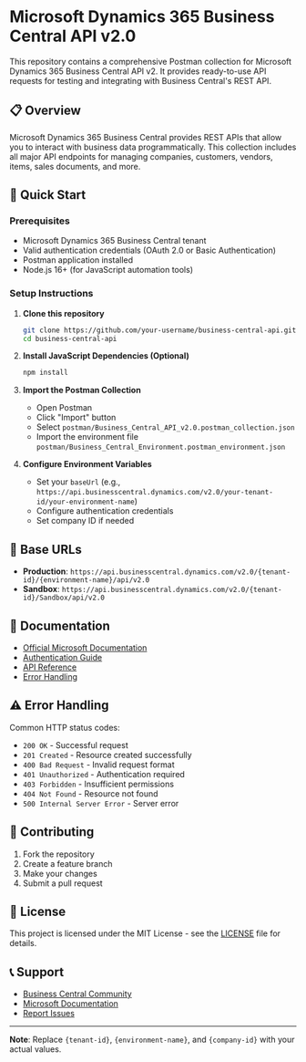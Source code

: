 # Microsoft Dynamics 365 Business Central API v2.0

This repository contains a comprehensive Postman collection for Microsoft Dynamics 365 Business Central API v2. It provides ready-to-use API requests for testing and integrating with Business Central's REST API.

## 📋 Overview

Microsoft Dynamics 365 Business Central provides REST APIs that allow you to interact with business data programmatically. This collection includes all major API endpoints for managing companies, customers, vendors, items, sales documents, and more.

## 🚀 Quick Start

### Prerequisites

- Microsoft Dynamics 365 Business Central tenant
- Valid authentication credentials (OAuth 2.0 or Basic Authentication)
- Postman application installed
- Node.js 16+ (for JavaScript automation tools)

### Setup Instructions

1. **Clone this repository**
   ```bash
   git clone https://github.com/your-username/business-central-api.git
   cd business-central-api
   ```

2. **Install JavaScript Dependencies (Optional)**
   ```bash
   npm install
   ```

3. **Import the Postman Collection**
   - Open Postman
   - Click "Import" button
   - Select `postman/Business_Central_API_v2.0.postman_collection.json`
   - Import the environment file `postman/Business_Central_Environment.postman_environment.json`

4. **Configure Environment Variables**
   - Set your `baseUrl` (e.g., `https://api.businesscentral.dynamics.com/v2.0/your-tenant-id/your-environment-name`)
   - Configure authentication credentials
   - Set company ID if needed

## 🔗 Base URLs

- **Production**: `https://api.businesscentral.dynamics.com/v2.0/{tenant-id}/{environment-name}/api/v2.0`
- **Sandbox**: `https://api.businesscentral.dynamics.com/v2.0/{tenant-id}/Sandbox/api/v2.0`

## 📖 Documentation

- [Official Microsoft Documentation](https://learn.microsoft.com/en-us/dynamics365/business-central/dev-itpro/api-reference/v2.0/)
- [Authentication Guide](docs/authentication.md)
- [API Reference](docs/api-reference.md)
- [Error Handling](docs/error-handling.md)

## ⚠️ Error Handling

Common HTTP status codes:
- `200 OK` - Successful request
- `201 Created` - Resource created successfully
- `400 Bad Request` - Invalid request format
- `401 Unauthorized` - Authentication required
- `403 Forbidden` - Insufficient permissions
- `404 Not Found` - Resource not found
- `500 Internal Server Error` - Server error

## 🤝 Contributing

1. Fork the repository
2. Create a feature branch
3. Make your changes
4. Submit a pull request

## 📝 License

This project is licensed under the MIT License - see the [LICENSE](LICENSE) file for details.

## 📞 Support

- [Business Central Community](https://community.dynamics.com/business/)
- [Microsoft Documentation](https://learn.microsoft.com/en-us/dynamics365/business-central/)
- [Report Issues](https://github.com/your-username/business-central-api/issues)

---

**Note**: Replace `{tenant-id}`, `{environment-name}`, and `{company-id}` with your actual values.
